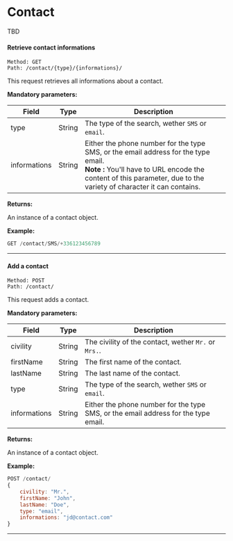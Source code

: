 # Contact

TBD

#### <a id="get_contact"></a> Retrieve contact informations ####

```http
Method: GET 
Path: /contact/{type}/{informations}/
```
This request retrieves all informations about a contact.
 
**Mandatory parameters:**

| Field | Type | Description |
|-------|------|-------------|
| type | String | The type of the search, wether `SMS` or `email`. |
| informations | String | Either the phone number for the type SMS, or the email address for the type email.<br />**Note :** You'll have to URL encode the content of this parameter, due to the variety of character it can contains. |

**Returns:**

An instance of a contact object.

**Example:**
```js
GET /contact/SMS/+336123456789
```

<hr />

#### <a id="post_contact"></a> Add a contact ####

```http
Method: POST 
Path: /contact/
```
This request adds a contact.
 
**Mandatory parameters:**

| Field | Type | Description |
|-------|------|-------------|
| civility | String | The civility of the contact, wether `Mr.` or `Mrs.`. |
| firstName | String | The first name of the contact. |
| lastName | String | The last name of the contact. |
| type | String | The type of the search, wether `SMS` or `email`. |
| informations | String | Either the phone number for the type SMS, or the email address for the type email. |

**Returns:**

An instance of a contact object.

**Example:**
```js
POST /contact/
{
	civility: "Mr.",
	firstName: "John",
	lastName: "Doe",
	type: "email",
	informations: "jd@contact.com"
}
```

<hr />